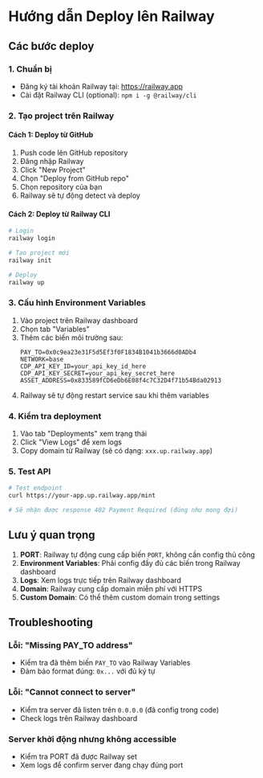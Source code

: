 # Hướng dẫn Deploy lên Railway

## Các bước deploy

### 1. Chuẩn bị
- Đăng ký tài khoản Railway tại: https://railway.app
- Cài đặt Railway CLI (optional): `npm i -g @railway/cli`

### 2. Tạo project trên Railway

#### Cách 1: Deploy từ GitHub
1. Push code lên GitHub repository
2. Đăng nhập Railway
3. Click "New Project"
4. Chọn "Deploy from GitHub repo"
5. Chọn repository của bạn
6. Railway sẽ tự động detect và deploy

#### Cách 2: Deploy từ Railway CLI
```bash
# Login
railway login

# Tạo project mới
railway init

# Deploy
railway up
```

### 3. Cấu hình Environment Variables
1. Vào project trên Railway dashboard
2. Chọn tab "Variables"
3. Thêm các biến môi trường sau:
   ```
   PAY_TO=0x0c9ea23e31F5d5Ef3f0F1834B1041b3666d0ADb4
   NETWORK=base
   CDP_API_KEY_ID=your_api_key_id_here
   CDP_API_KEY_SECRET=your_api_key_secret_here
   ASSET_ADDRESS=0x833589fCD6eDb6E08f4c7C32D4f71b54Bda02913
   ```
4. Railway sẽ tự động restart service sau khi thêm variables

### 4. Kiểm tra deployment
1. Vào tab "Deployments" xem trạng thái
2. Click "View Logs" để xem logs
3. Copy domain từ Railway (sẽ có dạng: `xxx.up.railway.app`)

### 5. Test API
```bash
# Test endpoint
curl https://your-app.up.railway.app/mint

# Sẽ nhận được response 402 Payment Required (đúng như mong đợi)
```

## Lưu ý quan trọng

1. **PORT**: Railway tự động cung cấp biến `PORT`, không cần config thủ công
2. **Environment Variables**: Phải config đầy đủ các biến trong Railway dashboard
3. **Logs**: Xem logs trực tiếp trên Railway dashboard
4. **Domain**: Railway cung cấp domain miễn phí với HTTPS
5. **Custom Domain**: Có thể thêm custom domain trong settings

## Troubleshooting

### Lỗi: "Missing PAY_TO address"
- Kiểm tra đã thêm biến `PAY_TO` vào Railway Variables
- Đảm bảo format đúng: `0x...` với đủ ký tự

### Lỗi: "Cannot connect to server"
- Kiểm tra server đã listen trên `0.0.0.0` (đã config trong code)
- Check logs trên Railway dashboard

### Server khởi động nhưng không accessible
- Kiểm tra PORT đã được Railway set
- Xem logs để confirm server đang chạy đúng port
